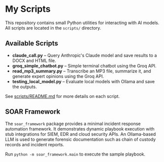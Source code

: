 # My Scripts

This repository contains small Python utilities for interacting with AI models.
All scripts are located in the `scripts/` directory.

## Available Scripts

- **claude_call.py** – Query Anthropic's Claude model and save results to a DOCX
  and HTML file.
- **groq_simple_chatbot.py** – Simple terminal chatbot using the Groq API.
- **read_mp3_summary.py** – Transcribe an MP3 file, summarize it, and generate
  expert opinions using the Groq API.
- **testing_local_model.py** – Evaluate local models with Ollama and save the
  outputs.

See [scripts/README.md](scripts/README.md) for more details on each script.

## SOAR Framework

The `soar_framework` package provides a minimal incident response
automation framework. It demonstrates dynamic playbook execution with
stub integrations for SIEM, EDR and cloud security APIs. An Ollama-based
LLM is used to generate forensic documentation such as chain of custody
records and incident reports.

Run `python -m soar_framework.main` to execute the sample playbook.

